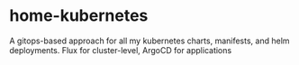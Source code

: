 # home-kubernetes
A gitops-based approach for all my kubernetes charts, manifests, and helm deployments. Flux for cluster-level, ArgoCD for applications
